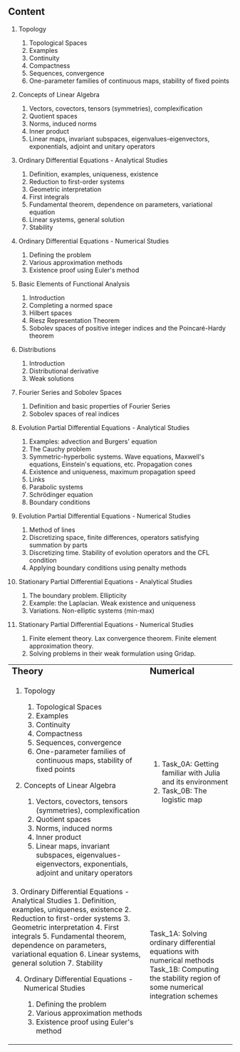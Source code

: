 ## Content

1. Topology
   1. Topological Spaces
   2. Examples
   3. Continuity
   4. Compactness
   5. Sequences, convergence
   6. One-parameter families of continuous maps, stability of fixed points

2. Concepts of Linear Algebra
   1. Vectors, covectors, tensors (symmetries), complexification
   2. Quotient spaces
   3. Norms, induced norms
   4. Inner product
   5. Linear maps, invariant subspaces, eigenvalues-eigenvectors, exponentials, adjoint and unitary operators

3. Ordinary Differential Equations - Analytical Studies
   1. Definition, examples, uniqueness, existence
   2. Reduction to first-order systems
   3. Geometric interpretation
   4. First integrals
   5. Fundamental theorem, dependence on parameters, variational equation
   6. Linear systems, general solution
   7. Stability

4. Ordinary Differential Equations - Numerical Studies
   1. Defining the problem
   2. Various approximation methods
   3. Existence proof using Euler's method

5. Basic Elements of Functional Analysis
   1. Introduction
   2. Completing a normed space
   3. Hilbert spaces
   4. Riesz Representation Theorem
   5. Sobolev spaces of positive integer indices and the Poincaré-Hardy theorem

6. Distributions
   1. Introduction
   2. Distributional derivative
   3. Weak solutions

7. Fourier Series and Sobolev Spaces
   1. Definition and basic properties of Fourier Series
   2. Sobolev spaces of real indices

8. Evolution Partial Differential Equations - Analytical Studies
   1. Examples: advection and Burgers' equation
   2. The Cauchy problem
   3. Symmetric-hyperbolic systems. Wave equations, Maxwell's equations, Einstein's equations, etc. Propagation cones
   4. Existence and uniqueness, maximum propagation speed
   5. Links
   6. Parabolic systems
   7. Schrödinger equation
   8. Boundary conditions

9. Evolution Partial Differential Equations - Numerical Studies
   1. Method of lines
   2. Discretizing space, finite differences, operators satisfying summation by parts
   3. Discretizing time. Stability of evolution operators and the CFL condition
   4. Applying boundary conditions using penalty methods

10. Stationary Partial Differential Equations - Analytical Studies
    1. The boundary problem. Ellipticity
    2. Example: the Laplacian. Weak existence and uniqueness
    3. Variations. Non-elliptic systems (min-max)

11. Stationary Partial Differential Equations - Numerical Studies
    1. Finite element theory. Lax convergence theorem. Finite element approximation theory.
    2. Solving problems in their weak formulation using Gridap.

<table border="0">
 <tr>
    <td><b style="font-size:20px">Theory</b></td>
    <td><b style="font-size:20px">Numerical</b></td>
 </tr>
 <tr>
   <td>

   1. Topology
      1. Topological Spaces
      2. Examples
      3. Continuity
      4. Compactness
      5. Sequences, convergence
      6. One-parameter families of continuous maps, stability of fixed points

   2. Concepts of Linear Algebra
      1. Vectors, covectors, tensors (symmetries), complexification
      2. Quotient spaces
      3. Norms, induced norms
      4. Inner product
      5. Linear maps, invariant subspaces, eigenvalues-eigenvectors, exponentials, adjoint and unitary operators
      
   
   </td>
   <td>

   1. Task_0A: Getting familiar with Julia and its environment
   2. Task_0B: The logistic map

   </td>
<tr> 
   
   <td>
3. Ordinary Differential Equations - Analytical Studies
   1. Definition, examples, uniqueness, existence
   2. Reduction to first-order systems
   3. Geometric interpretation
   4. First integrals
   5. Fundamental theorem, dependence on parameters, variational equation
   6. Linear systems, general solution
   7. Stability

4. Ordinary Differential Equations - Numerical Studies
   1. Defining the problem
   2. Various approximation methods
   3. Existence proof using Euler's method
      
   </td>
   <td>
      Task_1A: Solving ordinary differential equations with numerical methods
      Task_1B: Computing the stability region of some numerical integration schemes
   </td>

 </tr>
</table>
